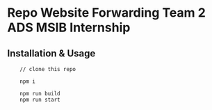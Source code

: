 # Repo Website Forwarding Team 2 ADS MSIB Internship

## Installation & Usage

```
    // clone this repo

    npm i

    npm run build
    npm run start
```

